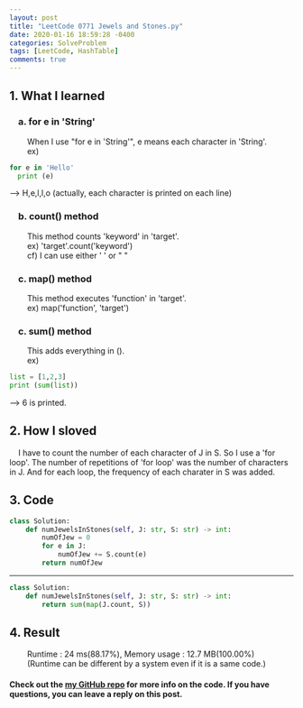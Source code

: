 ```yaml
---
layout: post
title: "LeetCode 0771 Jewels and Stones.py"
date: 2020-01-16 18:59:28 -0400
categories: SolveProblem
tags: [LeetCode, HashTable]
comments: true
---
```


## 1. What I learned
### &nbsp;&nbsp;&nbsp;&nbsp;a. for e in 'String'
&nbsp;&nbsp;&nbsp;&nbsp;&nbsp;&nbsp;&nbsp;&nbsp;When I use "for e in 'String'", e means each character in 'String'.    
&nbsp;&nbsp;&nbsp;&nbsp;&nbsp;&nbsp;&nbsp;&nbsp;ex)
```python
for e in 'Hello'
  print (e)
```
--> H,e,l,l,o (actually, each character is printed on each line)

### &nbsp;&nbsp;&nbsp;&nbsp;b. count() method
&nbsp;&nbsp;&nbsp;&nbsp;&nbsp;&nbsp;&nbsp;&nbsp;This method counts 'keyword' in 'target'.  
&nbsp;&nbsp;&nbsp;&nbsp;&nbsp;&nbsp;&nbsp;&nbsp;ex) 'target'.count('keyword')  
&nbsp;&nbsp;&nbsp;&nbsp;&nbsp;&nbsp;&nbsp;&nbsp;cf) I can use either ' ' or " "

### &nbsp;&nbsp;&nbsp;&nbsp;c. map() method
&nbsp;&nbsp;&nbsp;&nbsp;&nbsp;&nbsp;&nbsp;&nbsp;This method executes 'function' in 'target'.  
&nbsp;&nbsp;&nbsp;&nbsp;&nbsp;&nbsp;&nbsp;&nbsp;ex) map('function', 'target')  

### &nbsp;&nbsp;&nbsp;&nbsp;c. sum() method
&nbsp;&nbsp;&nbsp;&nbsp;&nbsp;&nbsp;&nbsp;&nbsp;This adds everything in ().  
&nbsp;&nbsp;&nbsp;&nbsp;&nbsp;&nbsp;&nbsp;&nbsp;ex)  
```python
list = [1,2,3]
print (sum(list))
```  
--> 6 is printed.

## 2. How I sloved
&nbsp;&nbsp;&nbsp;&nbsp;I have to count the number of each character of J in S. So I use a 'for loop'. The number of repetitions of 'for loop' was the number of characters in J. And for each loop, the frequency of each charater in S was added.

## 3. Code
```python
class Solution:
    def numJewelsInStones(self, J: str, S: str) -> int:
        numOfJew = 0
        for e in J:
            numOfJew += S.count(e)
        return numOfJew
```
---

```python
class Solution:
    def numJewelsInStones(self, J: str, S: str) -> int:
        return sum(map(J.count, S))
```

## 4. Result
&nbsp;&nbsp;&nbsp;&nbsp;&nbsp;&nbsp;&nbsp;&nbsp;Runtime : 24 ms(88.17%), Memory usage : 12.7 MB(100.00%)  
&nbsp;&nbsp;&nbsp;&nbsp;&nbsp;&nbsp;&nbsp;&nbsp;(Runtime can be different by a system even if it is a same code.)

#### Check out the [my GitHub repo][hyuk-gh] for more info on the code. If you have questions, you can leave a reply on this post.

[hyuk-gh]:   https://github.com/dlgur1994/StudyAlgorithms/tree/master/leetcode
